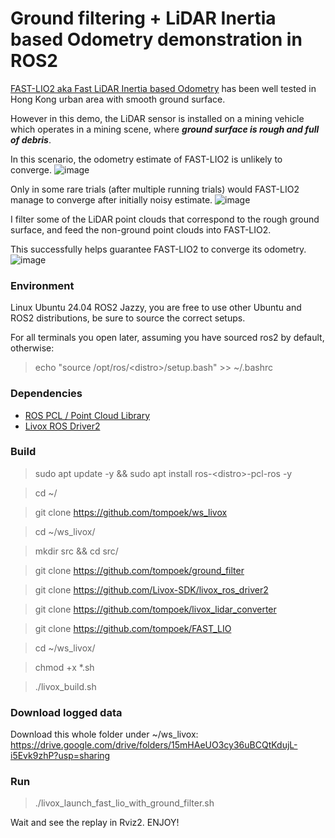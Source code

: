 # Ground filtering + LiDAR Inertia based Odometry demonstration in ROS2 

[FAST-LIO2 aka Fast LiDAR Inertia based Odometry](https://github.com/tompoek/FAST_LIO) has been well tested in Hong Kong urban area with smooth ground surface.

However in this demo, the LiDAR sensor is installed on a mining vehicle which operates in a mining scene, where _**ground surface is rough and full of debris**_.

In this scenario, the odometry estimate of FAST-LIO2 is unlikely to converge.
![image](https://github.com/user-attachments/assets/ad8300eb-bb41-49ed-aec0-2dc50abb6444)

Only in some rare trials (after multiple running trials) would FAST-LIO2 manage to converge after initially noisy estimate.
![image](https://github.com/user-attachments/assets/7ecfae6c-690b-4e24-9c94-c63346e04579)

I filter some of the LiDAR point clouds that correspond to the rough ground surface, and feed the non-ground point clouds into FAST-LIO2.

This successfully helps guarantee FAST-LIO2 to converge its odometry.
![image](https://github.com/user-attachments/assets/0bae42ce-f8a3-45c1-838f-aa664f2a8c8b)

### Environment

Linux Ubuntu 24.04 ROS2 Jazzy, you are free to use other Ubuntu and ROS2 distributions, be sure to source the correct setups.

For all terminals you open later, assuming you have sourced ros2 by default, otherwise:

> echo "source /opt/ros/\<distro\>/setup.bash" >> ~/.bashrc

### Dependencies

* [ROS PCL / Point Cloud Library](http://wiki.ros.org/pcl_ros)
* [Livox ROS Driver2](https://github.com/Livox-SDK/livox_ros_driver2)

### Build

> sudo apt update -y && sudo apt install ros-\<distro\>-pcl-ros -y

> cd ~/

> git clone https://github.com/tompoek/ws_livox

> cd ~/ws_livox/

> mkdir src && cd src/

> git clone https://github.com/tompoek/ground_filter

> git clone https://github.com/Livox-SDK/livox_ros_driver2

> git clone https://github.com/tompoek/livox_lidar_converter

> git clone https://github.com/tompoek/FAST_LIO

> cd ~/ws_livox/

> chmod +x *.sh

> ./livox_build.sh

### Download logged data

Download this whole folder under ~/ws_livox: https://drive.google.com/drive/folders/15mHAeUO3cy36uBCQtKdujL-i5Evk9zhP?usp=sharing

### Run

> ./livox_launch_fast_lio_with_ground_filter.sh

Wait and see the replay in Rviz2. ENJOY!
